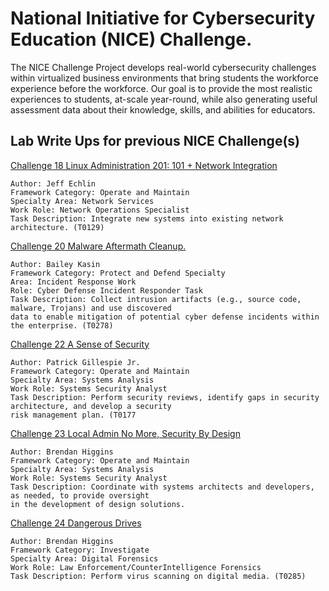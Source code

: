 # National Initiative for Cybersecurity Education (NICE) Challenge.

The NICE Challenge Project develops real-world cybersecurity challenges within virtualized business environments that bring students the workforce experience before the workforce. Our goal is to provide the most realistic experiences to students, at-scale year-round, while also generating useful assessment data about their knowledge, skills, and abilities for educators.

Lab Write Ups for previous NICE Challenge(s)
-
[Challenge 18 Linux Administration 201: 101 + Network Integration](https://github.com/pendaflex247/NICE-Challenge-Write-Ups/blob/main/18%20Linux%20Administration/README.md)

	Author: Jeff Echlin
	Framework Category: Operate and Maintain
	Specialty Area: Network Services
	Work Role: Network Operations Specialist
	Task Description: Integrate new systems into existing network architecture. (T0129)

[Challenge 20 Malware Aftermath Cleanup.](https://github.com/pendaflex247/NICE-Challenge-Write-Ups/blob/main/20%20Cyber%20Defense%20Incident%20Responder%20Malware%20Aftermath%20Cleanup/README.md)
	
	Author: Bailey Kasin 
	Framework Category: Protect and Defend Specialty 
	Area: Incident Response Work 
	Role: Cyber Defense Incident Responder Task 
	Task Description: Collect intrusion artifacts (e.g., source code, malware, Trojans) and use discovered 
	data to enable mitigation of potential cyber defense incidents within the enterprise. (T0278)

[Challenge 22 A Sense of Security](https://github.com/pendaflex247/NICE-Challenge-Write-Ups/blob/main/22%20A%20Sense%20of%20Security/README.md)

	Author: Patrick Gillespie Jr.
	Framework Category: Operate and Maintain
	Specialty Area: Systems Analysis
	Work Role: Systems Security Analyst
	Task Description: Perform security reviews, identify gaps in security architecture, and develop a security 
	risk management plan. (T0177
[Challenge 23 Local Admin No More, Security By Design](https://github.com/pendaflex247/NICE-Challenge-Write-Ups/tree/main/23%20Local%20Admin%20No%20More%2C%20Security%20By%20Design)

	Author: Brendan Higgins
	Framework Category: Operate and Maintain
	Specialty Area: Systems Analysis
	Work Role: Systems Security Analyst
	Task Description: Coordinate with systems architects and developers, as needed, to provide oversight 
	in the development of design solutions. 

[Challenge 24 Dangerous Drives](https://github.com/pendaflex247/NICE-Challenge-Write-Ups/blob/main/24%20Dangerous%20Drives/README.md)

	Author: Brendan Higgins
	Framework Category: Investigate
	Specialty Area: Digital Forensics
	Work Role: Law Enforcement/CounterIntelligence Forensics
	Task Description: Perform virus scanning on digital media. (T0285)
